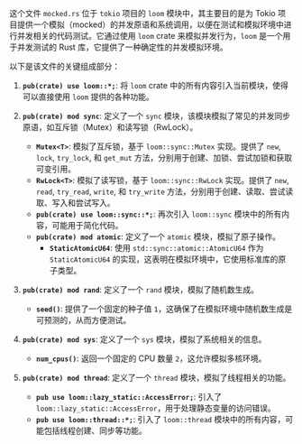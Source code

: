 这个文件 `mocked.rs` 位于 `tokio` 项目的 `loom` 模块中，其主要目的是为 Tokio 项目提供一个模拟（mocked）的并发原语和系统调用，以便在测试和模拟环境中进行并发相关的代码测试。它通过使用 `loom` crate 来模拟并发行为，`loom` 是一个用于并发测试的 Rust 库，它提供了一种确定性的并发模拟环境。

以下是该文件的关键组成部分：

1.  **`pub(crate) use loom::*;`**:  将 `loom` crate 中的所有内容引入当前模块，使得可以直接使用 `loom` 提供的各种功能。

2.  **`pub(crate) mod sync`**:  定义了一个 `sync` 模块，该模块模拟了常见的并发同步原语，如互斥锁（Mutex）和读写锁（RwLock）。
    *   **`Mutex<T>`**:  模拟了互斥锁，基于 `loom::sync::Mutex` 实现。提供了 `new`, `lock`, `try_lock`, 和 `get_mut` 方法，分别用于创建、加锁、尝试加锁和获取可变引用。
    *   **`RwLock<T>`**:  模拟了读写锁，基于 `loom::sync::RwLock` 实现。提供了 `new`, `read`, `try_read`, `write`, 和 `try_write` 方法，分别用于创建、读取、尝试读取、写入和尝试写入。
    *   **`pub(crate) use loom::sync::*;`**: 再次引入 `loom::sync` 模块中的所有内容，可能用于简化代码。
    *   **`pub(crate) mod atomic`**:  定义了一个 `atomic` 模块，模拟了原子操作。
        *   **`StaticAtomicU64`**:  使用 `std::sync::atomic::AtomicU64` 作为 `StaticAtomicU64` 的实现，这表明在模拟环境中，它使用标准库的原子类型。

3.  **`pub(crate) mod rand`**:  定义了一个 `rand` 模块，模拟了随机数生成。
    *   **`seed()`**:  提供了一个固定的种子值 `1`，这确保了在模拟环境中随机数生成是可预测的，从而方便测试。

4.  **`pub(crate) mod sys`**:  定义了一个 `sys` 模块，模拟了系统相关的信息。
    *   **`num_cpus()`**:  返回一个固定的 CPU 数量 `2`，这允许模拟多核环境。

5.  **`pub(crate) mod thread`**:  定义了一个 `thread` 模块，模拟了线程相关的功能。
    *   **`pub use loom::lazy_static::AccessError;`**: 引入了 `loom::lazy_static::AccessError`，用于处理静态变量的访问错误。
    *   **`pub use loom::thread::*;`**: 引入了 `loom::thread` 模块中的所有内容，可能包括线程创建、同步等功能。
